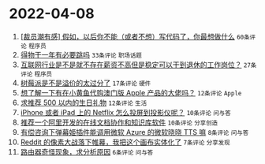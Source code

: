 # 2022-04-08

1. [[裁员潮有感] 假如，以后你不能（或者不想）写代码了，你最想做什么](https://www.v2ex.com/t/845618) `60条评论` `程序员`
1. [得物干一年有必要跳吗](https://www.v2ex.com/t/845607) `33条评论` `职场话题`
1. [互联网行业是不是就不存在薪资不高但是稳定可以干到退休的工作岗位？](https://www.v2ex.com/t/845611) `27条评论` `程序员`
1. [树莓派是不是溢价的太过分了](https://www.v2ex.com/t/845631) `17条评论` `硬件`
1. [想了解一下有在小黄鱼代购澳门版 Apple 产品的大佬吗？](https://www.v2ex.com/t/845628) `12条评论` `Apple`
1. [求推荐 500 以内的生日礼物](https://www.v2ex.com/t/845608) `12条评论` `生活`
1. [iPhone 或者 iPad 上的 Netflix 怎么投屏到投影仪呢？](https://www.v2ex.com/t/845616) `10条评论` `问与答`
1. [推荐一个阿里开发的在线文档协作和知识库软件](https://www.v2ex.com/t/845615) `10条评论` `分享创造`
1. [有偿咨询下弹幕姬插件能调用微软 Azure 的微软晓晓 TTS 嘛](https://www.v2ex.com/t/845619) `8条评论` `问与答`
1. [Reddit 的像素大战落下帷幕，我把这个画布实体化了](https://www.v2ex.com/t/845643) `7条评论` `分享发现`
1. [路由器奇怪现象，求分析原因](https://www.v2ex.com/t/845610) `6条评论` `问与答`
